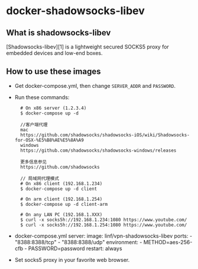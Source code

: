 docker-shadowsocks-libev
========================

## What is shadowsocks-libev

[Shadowsocks-libev][1] is a lightweight secured SOCKS5 proxy for embedded devices
and low-end boxes.

## How to use these images

- Get docker-compose.yml, then change `SERVER_ADDR` and `PASSWORD`.

- Run these commands:

        # On x86 server (1.2.3.4)
        $ docker-compose up -d

        //客户端代理
        mac 
        https://github.com/shadowsocks/shadowsocks-iOS/wiki/Shadowsocks-for-OSX-%E5%B8%AE%E5%8A%A9
        windows
        https://github.com/shadowsocks/shadowsocks-windows/releases

        更多信息参见
        https://github.com/shadowsocks

        // 局域网代理模式
        # On x86 client (192.168.1.234)
        $ docker-compose up -d client

        # On arm client (192.168.1.254)
        $ docker-compose up -d client-arm

        # On any LAN PC (192.168.1.XXX)
        $ curl -x socks5h://192.168.1.234:1080 https://www.youtube.com/
        $ curl -x socks5h://192.168.1.254:1080 https://www.youtube.com/


- docker-compose.yml
        server:
        image: linf/vpn-shadowsocks-libev
        ports:
        - "8388:8388/tcp"
        - "8388:8388/udp"
        environment:
        - METHOD=aes-256-cfb
        - PASSWORD=password
        restart: always


- Set socks5 proxy in your favorite web browser.
